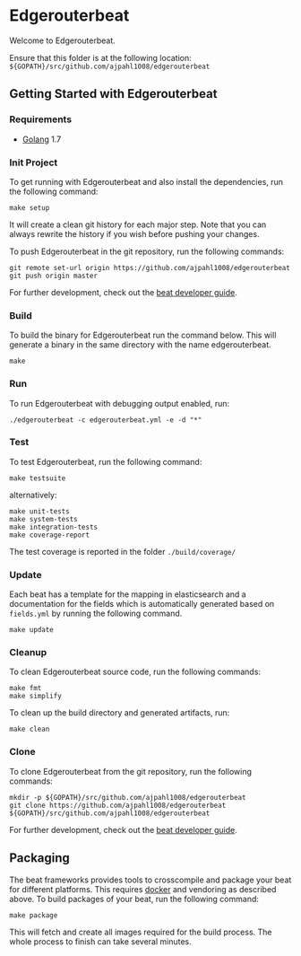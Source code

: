 # Edgerouterbeat

Welcome to Edgerouterbeat.

Ensure that this folder is at the following location:
`${GOPATH}/src/github.com/ajpahl1008/edgerouterbeat`

## Getting Started with Edgerouterbeat

### Requirements

* [Golang](https://golang.org/dl/) 1.7

### Init Project
To get running with Edgerouterbeat and also install the
dependencies, run the following command:

```
make setup
```

It will create a clean git history for each major step. Note that you can always rewrite the history if you wish before pushing your changes.

To push Edgerouterbeat in the git repository, run the following commands:

```
git remote set-url origin https://github.com/ajpahl1008/edgerouterbeat
git push origin master
```

For further development, check out the [beat developer guide](https://www.elastic.co/guide/en/beats/libbeat/current/new-beat.html).

### Build

To build the binary for Edgerouterbeat run the command below. This will generate a binary
in the same directory with the name edgerouterbeat.

```
make
```


### Run

To run Edgerouterbeat with debugging output enabled, run:

```
./edgerouterbeat -c edgerouterbeat.yml -e -d "*"
```


### Test

To test Edgerouterbeat, run the following command:

```
make testsuite
```

alternatively:
```
make unit-tests
make system-tests
make integration-tests
make coverage-report
```

The test coverage is reported in the folder `./build/coverage/`

### Update

Each beat has a template for the mapping in elasticsearch and a documentation for the fields
which is automatically generated based on `fields.yml` by running the following command.

```
make update
```


### Cleanup

To clean  Edgerouterbeat source code, run the following commands:

```
make fmt
make simplify
```

To clean up the build directory and generated artifacts, run:

```
make clean
```


### Clone

To clone Edgerouterbeat from the git repository, run the following commands:

```
mkdir -p ${GOPATH}/src/github.com/ajpahl1008/edgerouterbeat
git clone https://github.com/ajpahl1008/edgerouterbeat ${GOPATH}/src/github.com/ajpahl1008/edgerouterbeat
```


For further development, check out the [beat developer guide](https://www.elastic.co/guide/en/beats/libbeat/current/new-beat.html).


## Packaging

The beat frameworks provides tools to crosscompile and package your beat for different platforms. This requires [docker](https://www.docker.com/) and vendoring as described above. To build packages of your beat, run the following command:

```
make package
```

This will fetch and create all images required for the build process. The whole process to finish can take several minutes.
